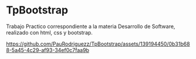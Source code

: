 # TpBootstrap
Trabajo Practico correspondiente a la materia Desarrollo de Software, realizado con html, css y bootstrap.


https://github.com/PauRodriguezz/TpBootstrap/assets/139194450/0b31b688-5a45-4c29-af93-34ef0c7faa9b


